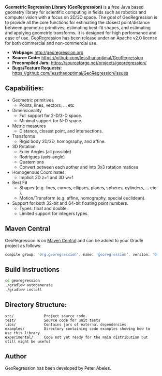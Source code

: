 **Geometric Regression Library (GeoRegression)** is a free Java based geometry library for scientific computing in fields such as robotics and computer vision with a focus on 2D/3D space. The goal of GeoRegression is to provide all the core functions for estimating the closest point/distance between geometric primitives, estimating best-fit shapes, and estimating and applying geometric transforms. It is designed for high performance and ease of use. GeoRegression has been release under an Apache v2.0 license for both commercial and non-commercial use.

* **Webpage:** http://georegression.org
* **Source Code:** https://github.com/lessthanoptimal/GeoRegression
* **Precompiled Jars:** https://sourceforge.net/projects/georegression/
* **Bugs/Feature Requests:** https://github.com/lessthanoptimal/GeoRegression/issues

## Capabilities:

* Geometric primitives
  * Points, lines, vectors, ... etc 
* Dimensionality
  * Full support for 2-D/3-D space.
  * Minimal support for N-D space. 
* Metric measures
  * Distance, closest point, and intersections. 
* Transforms
  * Rigid body 2D/3D, homography, and affine.
* 3D Rotation
  * Euler Angles (all possible)
  * Rodrigues (axis-angle)
  * Quaternions
  * Convert between each aother and into 3x3 rotation matices
* Homogenous Coordinates
  * Implicit 2D z=1 and 3D w=1
* Best Fit
  * Shapes (e.g. lines, curves, ellipses, planes, spheres, cylinders, ... etc ).
  * Motion/Transform (e.g. affine, homography, special euclidean). 
* Support for both 32-bit and 64-bit floating point numbers.
  * Types: float and double.
  * Limited support for integers types. 

## Maven Central

GeoRegression is on [Maven Central](https://mvnrepository.com/artifact/org.georegression/georegression) and can
be added to your Gradle project as follows:

```Groovy
compile group: 'org.georegression', name: 'georegression', version: '0.23'
```

## Build Instructions

```bash
cd georegression
./gradlew autogenerate
./gradlew install
```

## Directory Structure:

```
src/              Project source code.
test/             Source code for unit tests
libs/             Contains jars of external dependencies
examples/         Directory containing code examples showing how to use this library.
experimental/     Code not yet ready for the main distribution but still might be useful
```

## Author

GeoRegression has been developed by Peter Abeles.